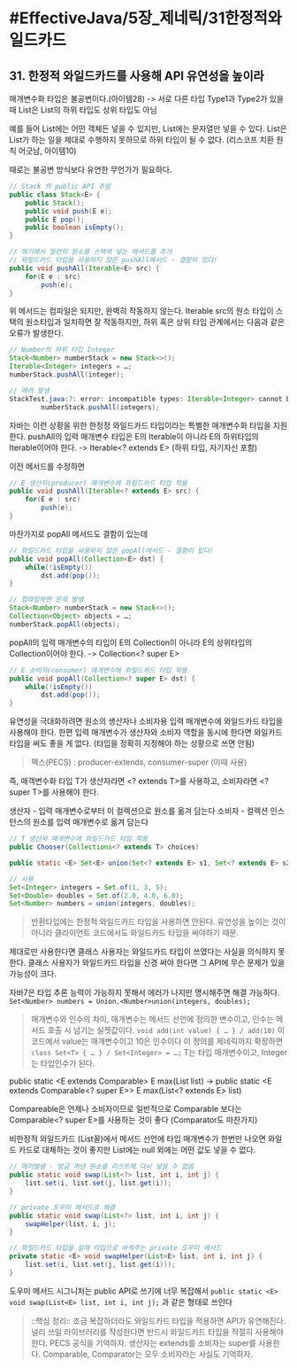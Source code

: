 # #EffectiveJava/5장_제네릭/31한정적와일드카드

## 31. 한정적 와일드카드를 사용해 API 유연성을 높이라

매개변수화 타입은 불공변이다.(아이템28) 
-> 서로 다른 타입 Type1과 Type2가 있을 때 List<Type1>은 List<Type2>의 하위 타입도 상위 타입도 아님

예를 들어 List<Object>에는 어떤 객체든 넣을 수 있지만, List<String>에는 문자열만 넣을 수 있다. List<String>은 List<Object>가 하는 일을 제대로 수행하지 못하므로 하위 타입이 될 수 없다. (리스코프 치환 원칙 어긋남, 아이템10)


때로는 불공변 방식보다 유연한 무언가가 필요하다.

```java
// Stack 의 public API 추림
public class Stack<E> {
	public Stack();
	public void push(E e);
	public E pop();
	public boolean isEmpty();
}

// 여기에서 일련의 원소를 스택에 넣는 메서드를 추가
// 와일드카드 타입을 사용하지 않은 pushAll메서드 - 결함이 있다!
public void pushAll(Iterable<E> src) {
	for(E e : src)
		push(e);
}
```

위 메서드는 컴파일은 되지만, 완벽히 작동하지 않는다. Iterable src의 원소 타입이 스택의 원소타입과 일치하면 잘 작동하지만, 하위 혹은 상위 타입 관계에서는 다음과 같은 오류가 발생한다.

```java
// Number의 하위 타입 Integer
Stack<Number> numberStack = new Stack<>();
Iterable<Integer> integers = …;
numberStack.pushAll(integer);

// 에러 발생
StackTest.java:7: error: incompatible types: Iterable<Integer> cannot be converted to Iterable<Number>
		numberStack.pushAll(integers);
```

자바는 이런 상황을 위한 한정정 와일드카드 타입이라는 특별한 매개변수화 타입을 지원한다. pushAll의 입력 매개변수 타입은 E의 Iterable이 아니라 E의 하위타입의 Iterable이어야 한다. -> Iterable<? extends E> (하위 타입, 자기자신 포함)

이전 메서드를 수정하면
```java
// E 생산자(producer) 매개변수에 와일드카드 타입 적용
public void pushAll(Iterable<? extends E> src) {
	for(E e : src)
		push(e);
}
```


마찬가지로 popAll 메서드도 결함이 있는데
```java
// 와일드카드 타입을 사용하지 않은 popAll메서드 - 결함이 있다!
public void popAll(Collection<E> dst) {
	while(!isEmpty())
		dst.add(pop());
}

// 컴파일하면 문제 발생
Stack<Number> numberStack = new Stack<>();
Collection<Object> objects = …;
numberStack.popAll(objects);
```

popAll의 입력 매개변수의 타입이 E의 Collection이 아니라 E의 상위타입의 Collection이어야 한다. -> Collection<? super E>

```java
// E 소비자(consumer) 매개변수에 와일드카드 타입 적용
public void popAll(Collection<? super E> dst) {
	while(!isEmpty())
		dst.add(pop());
}
```

유연성을 극대화하려면 원소의 생산자나 소비자용 입력 매개변수에 와일드카드 타입을 사용해야 한다. 한편 입력 매개변수가 생산자와 소비자 역할을 동시에 한다면 와일카드 타입을 써도 좋을 게 없다. (타입을 정확히 지정해야 하는 상황으로 쓰면 안됨)

> 펙스(PECS) : producer-extends, consumer-super (이때 사용)

즉, 매객변수화 타입 T가 생산자라면 <? extends T>를 사용하고, 소비자라면 <? super T>를 사용해야 한다. 

생산자 - 입력 매개변수로부터 이 컬렉션으로 원소를 옮겨 담는다
소비자 - 컬렉션 인스턴스의 원소를 입력 매개변수로 옮겨 담는다

```java
// T 생산자 매개변수에 와일드카드 타입 적용
public Chooser(Collections<? extends T> choices)

public static <E> Set<E> union(Set<? extends E> s1, Set<? extends E> s2)

// 사용
Set<Integer> integers = Set.of(1, 3, 5);
Set<Double> doubles = Set.of(2.0, 4.0, 6.0);
Set<Number> numbers = union(integers, doubles);
```

> 반환타입에는 한정적 와일드카드 타입을 사용하면 안된다. 유연성을 높이는 것이 아니라 클라이언트 코드에서도 와일드카드 타입을 써야하기 때문.

제대로만 사용한다면 클래스 사용자는 와일드카드 타입이 쓰였다는 사실을 의식하지 못한다. 클래스 사용자가 와일드카드 타입을 신경 써야 한다면 그 API에 무슨 문제가 있을 가능성이 크다.

자바7은 타입 추론 능력이 가능하지 못해서 에러가 나지만 명시해주면 해결 가능하다.
`Set<Number> numbers = Union.<Number>union(integers, doubles);`

> 매개변수와 인수의 차이, 매개변수는 메서드 선언에 정의한 변수이고, 인수는 메서드 호출 시 넘기는 실젯값이다. 
> `void add(int value) { … } / add(10)`
> 이 코드에서 value는 매개변수이고 10은 인수이다
> 이 정의를 제네릭까지 확장하면
> `class Set<T> { … } / Set<Integer> = …;`
> T는 타입 매개변수이고, Integer는 타입인수가 된다.


public static <E extends Comparable<E>> E max(List<E> list)
-> 
public static <E extends Comparable<? super E>> E max(List<? extends E> list)

Compareable은 언제나 소비자이므로 일반적으로 Comparable<E> 보다는 Comparable<? super E>를 사용하는 것이 좋다 (Comparator도 마찬가지)


비한정적 와일드카드 (List<?>꼴)에서
메서드 선언에 타입 매개변수가 한번만 나오면 와일드 카드로 대체하는 것이 좋지만 List<?>에는 null 외에는 어떤 값도 넣을 수 없다. 

```java
// 에러발생 - 방금 꺼낸 원소를 리스트에 다시 넣을 수 없음
public static void swap(List<?> list, int i, int j) {
	list.set(i, list.set(j, list.get(i));
}

// private 도우미 메서드로 해결
public static void swap(List<?> list, int i, int j) {
	swapHelper(list, i, j);
}

// 와일드카드 타입을 실제 타입으로 바꿔주는 private 도우미 메서드
private static <E> void swapHelper(List<E> list, int i, int j) {
	list.set(i, list.set(j, list.get(i)));
}
```

도우미 메서드 시그니처는 public API로 쓰기에 너무 복잡해서 
`public static <E> void swap(List<E> list, int i, int j);`
과 같은 형태로 쓰인다


> ::핵심 정리:: 
> 조금 복잡하더라도 와일드카드 타입을 적용하면 API가 유연해진다. 널리 쓰일 라이브러리를 작성한다면 반드시 와일드카드 타입을 적절히 사용해야 한다. PECS 공식을 기억하자. 생산자는 extends를 소비자는 super를 사용한다. Comparable, Comparator는 모두 소비자라는 사실도 기억하자.


